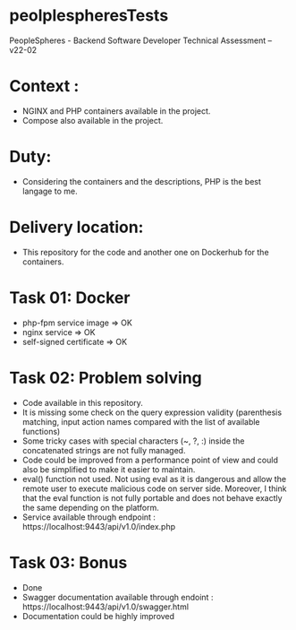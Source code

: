 # peolplespheresTests
PeopleSpheres - Backend Software Developer Technical Assessment – v22-02

# Context :
* NGINX and PHP containers available in the project.
* Compose also available in the project.

# Duty:
* Considering the containers and the descriptions, PHP is the best langage to me.

# Delivery location:
* This repository for the code and another one on Dockerhub for the containers.

# Task 01: Docker
* php-fpm service image   => OK
* nginx service           => OK
* self-signed certificate => OK

# Task 02: Problem solving
* Code available in this repository.
* It is missing some check on the query expression validity (parenthesis matching, input action names compared with the list of available functions)
* Some tricky cases with special characters (~, ?, :) inside the concatenated strings are not fully managed.
* Code could be improved from a performance point of view and could also be simplified to make it easier to maintain.
* eval() function not used. Not using eval as it is dangerous and allow the remote user to execute malicious code on server side. Moreover, I think that the eval function is not fully portable and does not behave exactly the same depending on the platform.
* Service available through endpoint : https://localhost:9443/api/v1.0/index.php

# Task 03: Bonus
* Done
* Swagger documentation available through endoint : https://localhost:9443/api/v1.0/swagger.html
* Documentation could be highly improved

